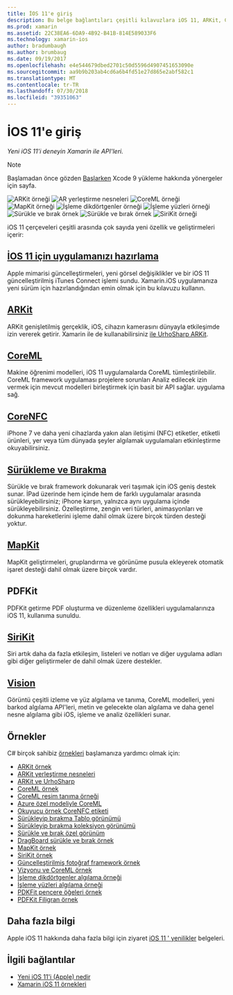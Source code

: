 ```yaml
---
title: İOS 11'e giriş
description: Bu belge bağlantıları çeşitli kılavuzlara iOS 11, ARKit, CoreML, MapKit, PDFKit, SiriKit, Vision çerçevesi ve daha fazlası gibi özellikleri açıklanmaktadır.
ms.prod: xamarin
ms.assetid: 22C38EA6-6DA9-4B92-B41B-814E589033F6
ms.technology: xamarin-ios
author: bradumbaugh
ms.author: brumbaug
ms.date: 09/19/2017
ms.openlocfilehash: e4e544679dbed2701c50d5596d4907451653090e
ms.sourcegitcommit: aa9b9b203ab4cd6a6b4fd51e27d865e2abf582c1
ms.translationtype: MT
ms.contentlocale: tr-TR
ms.lasthandoff: 07/30/2018
ms.locfileid: "39351063"
---
```

# <a name="introduction-to-ios-11"></a>İOS 11'e giriş

_Yeni iOS 11'i deneyin Xamarin ile API'leri._

> [!NOTE]
> Başlamadan önce gözden [Başlarken](get-started.md) Xcode 9 yükleme hakkında yönergeler için sayfa.

![ARKit örneği](images/arkit.png) ![AR yerleştirme nesneleri](images/arkit2.png) ![CoreML örneği](images/coreml.png) ![MapKit örneği](images/mapkit.png) ![İşleme dikdörtgenler örneği](images/vision1.png) ![İşleme yüzleri örneği](images/vision2.png) ![Sürükle ve bırak örnek](images/drag-drop.png) ![Sürükle ve bırak örnek](images/drag-drop2.png) ![SiriKit örneği](images/sirikit.png)

iOS 11 çerçeveleri çeşitli arasında çok sayıda yeni özellik ve geliştirmeleri içerir:

## <a name="preparing-your-app-for-ios-11updating-your-appindexmd"></a>[İOS 11 için uygulamanızı hazırlama](updating-your-app/index.md)

Apple mimarisi güncelleştirmeleri, yeni görsel değişiklikler ve bir iOS 11 güncelleştirilmiş iTunes Connect işlemi sundu. Xamarin.iOS uygulamanıza yeni sürüm için hazırlandığından emin olmak için bu kılavuzu kullanın.

## <a name="arkitarkitindexmd"></a>[ARKit](arkit/index.md)

ARKit genişletilmiş gerçeklik, iOS, cihazın kamerasını dünyayla etkileşimde izin vererek getirir.
Xamarin ile de kullanabilirsiniz [ile UrhoSharp ARKit](arkit/urhosharp.md).

## <a name="coremlcoremlmd"></a>[CoreML](coreml.md)

Makine öğrenimi modelleri, iOS 11 uygulamalarda CoreML tümleştirilebilir. CoreML framework uygulaması projelere sorunları Analiz edilecek izin vermek için mevcut modelleri birleştirmek için basit bir API sağlar. uygulama sağ.

## <a name="corenfccorenfcmd"></a>[CoreNFC](corenfc.md)

iPhone 7 ve daha yeni cihazlarda yakın alan iletişimi (NFC) etiketler, etiketli ürünleri, yer veya tüm dünyada şeyler algılamak uygulamaları etkinleştirme okuyabilirsiniz.

## <a name="drag-and-dropdrag-and-dropmd"></a>[Sürükleme ve Bırakma](drag-and-drop.md)

Sürükle ve bırak framework dokunarak veri taşımak için iOS geniş destek sunar. İPad üzerinde hem içinde hem de farklı uygulamalar arasında sürükleyebilirsiniz; iPhone karşın, yalnızca aynı uygulama içinde sürükleyebilirsiniz. Özelleştirme, zengin veri türleri, animasyonları ve dokunma hareketlerini işleme dahil olmak üzere birçok türden desteği yoktur.

## <a name="mapkitmapkitmd"></a>[MapKit](mapkit.md)

MapKit geliştirmeleri, gruplandırma ve görünüme pusula ekleyerek otomatik işaret desteği dahil olmak üzere birçok vardır.

## <a name="pdfkit"></a>PDFKit

PDFKit getirme PDF oluşturma ve düzenleme özellikleri uygulamalarınıza iOS 11, kullanıma sunuldu.

## <a name="sirikitsirikitmd"></a>[SiriKit](sirikit.md)

Siri artık daha da fazla etkileşim, listeleri ve notları ve diğer uygulama adları gibi diğer geliştirmeler de dahil olmak üzere destekler.

## <a name="visionvisionmd"></a>[Vision](vision.md)

Görüntü çeşitli izleme ve yüz algılama ve tanıma, CoreML modelleri, yeni barkod algılama API'leri, metin ve gelecekte olan algılama ve daha genel nesne algılama gibi iOS, işleme ve analiz özellikleri sunar.

## <a name="samples"></a>Örnekler

C# birçok sahibiz [örnekleri](https://developer.xamarin.com/samples/ios/iOS11/) başlamanıza yardımcı olmak için:

* [ARKit örnek](https://developer.xamarin.com/samples/monotouch/ios11/ARKitSample/)
* [ARKit yerleştirme nesneleri](https://developer.xamarin.com/samples/monotouch/ios11/ARKitPlacingObjects/)
* [ARKit ve UrhoSharp](arkit/urhosharp.md)
* [CoreML örnek](https://developer.xamarin.com/samples/monotouch/ios11/CoreML)
* [CoreML resim tanıma örneği](https://developer.xamarin.com/samples/monotouch/ios11/CoreMLImageRecognition)
* [Azure özel modeliyle CoreML](https://developer.xamarin.com/samples/monotouch/ios11/CoreMLAzureModel)
* [Okuyucu örnek CoreNFC etiketi](https://developer.xamarin.com/samples/monotouch/ios11/NFCTagReader/)
* [Sürükleyip bırakma Tablo görünümü](https://developer.xamarin.com/samples/monotouch/ios11/DragAndDropTableView)
* [Sürükleyip bırakma koleksiyon görünümü](https://developer.xamarin.com/samples/monotouch/ios11/DragAndDropCollectionView)
* [Sürükle ve bırak özel görünüm](https://developer.xamarin.com/samples/monotouch/ios11/DragAndDropCustomView)
* [DragBoard sürükle ve bırak örnek](https://developer.xamarin.com/samples/monotouch/ios11/DragAndDropDragBoard)
* [MapKit örnek](https://developer.xamarin.com/samples/monotouch/ios11/MapKitSample)
* [SiriKit örnek](https://developer.xamarin.com/samples/monotouch/ios11/SiriKitSample/)
* [Güncelleştirilmiş fotoğraf framework örnek](https://developer.xamarin.com/samples/monotouch/ios11/SamplePhotoApp/)
* [Vizyonu ve CoreML örnek](https://developer.xamarin.com/samples/monotouch/ios11/CoreMLVision)
* [İşleme dikdörtgenler algılama örneği](https://developer.xamarin.com/samples/monotouch/ios11/VisionRects)
* [İşleme yüzleri algılama örneği](https://developer.xamarin.com/samples/monotouch/ios11/VisionFaces)
* [PDKFit pencere öğeleri örnek](https://developer.xamarin.com/samples/monotouch/ios11/PDFAnnotationWidgetsAdvanced)
* [PDFKit Filigran örnek](https://developer.xamarin.com/samples/monotouch/ios11/PDFDocumentWatermark)

## <a name="more-information"></a>Daha fazla bilgi

Apple iOS 11 hakkında daha fazla bilgi için ziyaret [iOS 11 ' yenilikler](https://developer.apple.com/ios/) belgeleri.


## <a name="related-links"></a>İlgili bağlantılar

- [Yeni iOS 11'i (Apple) nedir](https://developer.apple.com/ios/)
- [Xamarin iOS 11 örnekleri](https://developer.xamarin.com/samples/ios/iOS11/)
